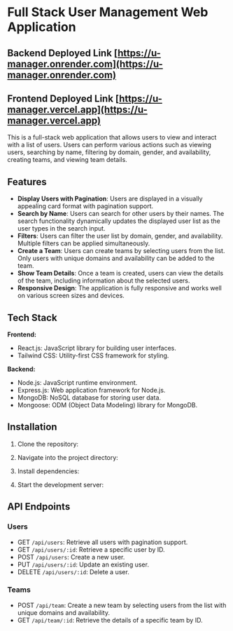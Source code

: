 # Full Stack User Management Web Application

## Backend Deployed Link [https://u-manager.onrender.com](https://u-manager.onrender.com)

## Frontend Deployed Link [https://u-manager.vercel.app](https://u-manager.vercel.app)

This is a full-stack web application that allows users to view and interact with a list of users. Users can perform various actions such as viewing users, searching by name, filtering by domain, gender, and availability, creating teams, and viewing team details.

## Features

- **Display Users with Pagination**: Users are displayed in a visually appealing card format with pagination support.
- **Search by Name**: Users can search for other users by their names. The search functionality dynamically updates the displayed user list as the user types in the search input.
- **Filters**: Users can filter the user list by domain, gender, and availability. Multiple filters can be applied simultaneously.
- **Create a Team**: Users can create teams by selecting users from the list. Only users with unique domains and availability can be added to the team.
- **Show Team Details**: Once a team is created, users can view the details of the team, including information about the selected users.
- **Responsive Design**: The application is fully responsive and works well on various screen sizes and devices.

## Tech Stack

**Frontend:**

- React.js: JavaScript library for building user interfaces.
- Tailwind CSS: Utility-first CSS framework for styling.

**Backend:**

- Node.js: JavaScript runtime environment.
- Express.js: Web application framework for Node.js.
- MongoDB: NoSQL database for storing user data.
- Mongoose: ODM (Object Data Modeling) library for MongoDB.

## Installation

1. Clone the repository:

2. Navigate into the project directory:

3. Install dependencies:

4. Start the development server:


## API Endpoints

### Users

- GET `/api/users`: Retrieve all users with pagination support.
- GET `/api/users/:id`: Retrieve a specific user by ID.
- POST `/api/users`: Create a new user.
- PUT `/api/users/:id`: Update an existing user.
- DELETE `/api/users/:id`: Delete a user.

### Teams

- POST `/api/team`: Create a new team by selecting users from the list with unique domains and availability.
- GET `/api/team/:id`: Retrieve the details of a specific team by ID.


